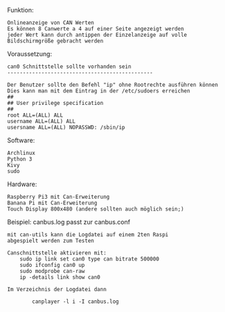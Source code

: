 Funktion:

	Onlineanzeige von CAN Werten
	Es können 8 Canwerte a 4 auf einer Seite angezeigt werden
	jeder Wert kann durch antippen der Einzelanzeige auf volle 
	Bildschirmgröße gebracht werden

Voraussetzung:

	can0 Schnittstelle sollte vorhanden sein 
	-----------------------------------------------

	Der Benutzer sollte den Befehl "ip" ohne Rootrechte ausführen können
	Dies kann man mit dem Eintrag in der /etc/sudoers erreichen
	##
	## User privilege specification
	##
	root ALL=(ALL) ALL
	username ALL=(ALL) ALL
	usersname ALL=(ALL) NOPASSWD: /sbin/ip

Software:

	Archlinux
	Python 3
	Kivy 
	sudo

Hardware:

	Raspberry Pi3 mit Can-Erweiterung
	Banana Pi mit Can-Erweiterung
	Touch Display 800x480 (andere sollten auch möglich sein;)


Beispiel: 
	canbus.log passt zur canbus.conf
	
	mit can-utils kann die Logdatei auf einem 2ten Raspi 
	abgespielt werden zum Testen
	
	Canschnittstelle aktivieren mit:
		sudo ip link set can0 type can bitrate 500000
		sudo ifconfig can0 up
		sudo modprobe can-raw
		ip -details link show can0
	
	Im Verzeichnis der Logdatei dann
	
        	canplayer -l i -I canbus.log	
	
